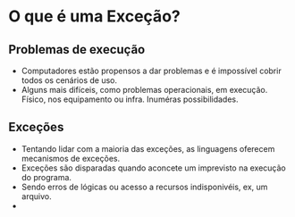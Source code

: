 # O que é uma Exceção?
## Problemas de execução
- Computadores estão propensos a dar problemas e é impossível cobrir todos os cenários de uso.
- Alguns mais difíceis, como problemas operacionais, em execução. Físico, nos equipamento ou infra. Inuméras 
  possibilidades.

## Exceções
- Tentando lidar com a maioria das exceções, as linguagens oferecem mecanismos de exceções.
- Exceções são disparadas quando aconcete um imprevisto na execução do programa.
- Sendo erros de lógicas ou acesso a recursos indisponivéis, ex, um arquivo.
- 